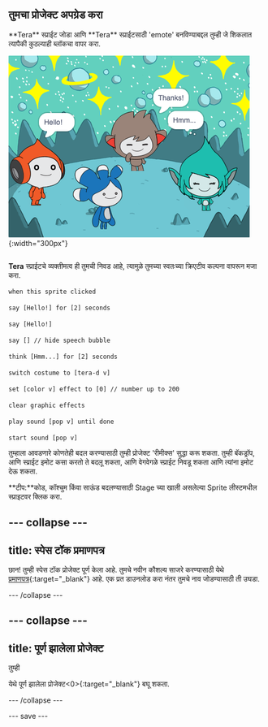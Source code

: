 ## तुमचा प्रोजेक्ट अपग्रेड करा

<div style="display: flex; flex-wrap: wrap">
<div style="flex-basis: 200px; flex-grow: 1; margin-right: 15px;">
**Tera** स्प्राईट जोडा आणि **Tera** स्प्राईटसाठी 'emote' बनविण्याबद्दल तुम्ही जे शिकलात त्यापैकी कुठल्याही ब्लॉकचा वापर करा.
</div>
<div>

![Stage वरील Tera स्प्राईट.](images/tera-step.png){:width="300px"}

</div>
</div>

**Tera** स्प्राईटचे व्यक्तीमत्व ही तुमची निवड आहे, त्यामुळे तुमच्या स्वतःच्या क्रिएटीव कल्पना वापरून मजा करा.

```blocks3
when this sprite clicked

say [Hello!] for [2] seconds

say [Hello!]

say [] // hide speech bubble

think [Hmm...] for [2] seconds

switch costume to [tera-d v]

set [color v] effect to [0] // number up to 200

clear graphic effects

play sound [pop v] until done

start sound [pop v]
```

तुम्हाला आवडणारे कोणतेही बदल करण्यासाठी तुम्ही प्रोजेक्ट 'रीमीक्स' सुद्धा करू शकता. तुम्ही बॅकड्रॉप, आणि स्प्राईट इमोट कसा करतो ते बदलू शकता, आणि वेगवेगळे स्प्राईट निवडू शकता आणि त्यांना इमोट देऊ शकता.

**टीप:**कोड, कॉश्चुम किंवा साऊंड बदलण्यासाठी Stage च्या खाली असलेल्या Sprite लीस्टमधील स्प्राइटवर क्लिक करा.

--- collapse ---
---
title: स्पेस टॉक प्रमाणपत्र
---

छान! तुम्ही स्पेस टॉक प्रोजेक्ट पूर्ण केला आहे. तुमचे नवीन कौशल्य साजरे करण्यासाठी येथे [प्रमाणपत्र](https://drive.google.com/file/d/18xx4uNIyRSty_2ujHkGDzGwTgfSGC1AF/view?usp=sharing){:target="_blank"} आहे. एक प्रत डाउनलोड करा नंतर तुमचे नाव जोडण्यासाठी ती उघडा.

--- /collapse ---

--- collapse ---
---
title: पूर्ण झालेला प्रोजेक्ट
---

तुम्ही

येथे पूर्ण झालेला प्रोजेक्ट<0>{:target="_blank"} बघू शकता.</p> 

--- /collapse ---

--- save ---
